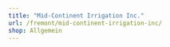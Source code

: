 ```yaml
---
title: "Mid-Continent Irrigation Inc."
url: /fremont/mid-continent-irrigation-inc/
shop: Allgemein
---
```

